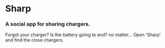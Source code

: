 # Sharp
### A social app for sharing chargers.
Forgot your charger? Is the battery going to end? no matter...
Open 'Sharp' and find the close chargers.


